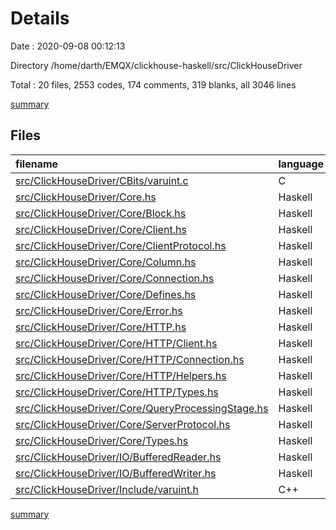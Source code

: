 # Details

Date : 2020-09-08 00:12:13

Directory /home/darth/EMQX/clickhouse-haskell/src/ClickHouseDriver

Total : 20 files,  2553 codes, 174 comments, 319 blanks, all 3046 lines

[summary](results.md)

## Files
| filename | language | code | comment | blank | total |
| :--- | :--- | ---: | ---: | ---: | ---: |
| [src/ClickHouseDriver/CBits/varuint.c](/src/ClickHouseDriver/CBits/varuint.c) | C | 57 | 3 | 5 | 65 |
| [src/ClickHouseDriver/Core.hs](/src/ClickHouseDriver/Core.hs) | Haskell | 11 | 0 | 1 | 12 |
| [src/ClickHouseDriver/Core/Block.hs](/src/ClickHouseDriver/Core/Block.hs) | Haskell | 103 | 3 | 17 | 123 |
| [src/ClickHouseDriver/Core/Client.hs](/src/ClickHouseDriver/Core/Client.hs) | Haskell | 115 | 12 | 22 | 149 |
| [src/ClickHouseDriver/Core/ClientProtocol.hs](/src/ClickHouseDriver/Core/ClientProtocol.hs) | Haskell | 23 | 7 | 19 | 49 |
| [src/ClickHouseDriver/Core/Column.hs](/src/ClickHouseDriver/Core/Column.hs) | Haskell | 594 | 53 | 28 | 675 |
| [src/ClickHouseDriver/Core/Connection.hs](/src/ClickHouseDriver/Core/Connection.hs) | Haskell | 348 | 13 | 21 | 382 |
| [src/ClickHouseDriver/Core/Defines.hs](/src/ClickHouseDriver/Core/Defines.hs) | Haskell | 34 | 20 | 32 | 86 |
| [src/ClickHouseDriver/Core/Error.hs](/src/ClickHouseDriver/Core/Error.hs) | Haskell | 410 | 1 | 7 | 418 |
| [src/ClickHouseDriver/Core/HTTP.hs](/src/ClickHouseDriver/Core/HTTP.hs) | Haskell | 8 | 0 | 1 | 9 |
| [src/ClickHouseDriver/Core/HTTP/Client.hs](/src/ClickHouseDriver/Core/HTTP/Client.hs) | Haskell | 183 | 21 | 27 | 231 |
| [src/ClickHouseDriver/Core/HTTP/Connection.hs](/src/ClickHouseDriver/Core/HTTP/Connection.hs) | Haskell | 29 | 3 | 9 | 41 |
| [src/ClickHouseDriver/Core/HTTP/Helpers.hs](/src/ClickHouseDriver/Core/HTTP/Helpers.hs) | Haskell | 62 | 3 | 10 | 75 |
| [src/ClickHouseDriver/Core/HTTP/Types.hs](/src/ClickHouseDriver/Core/HTTP/Types.hs) | Haskell | 18 | 0 | 5 | 23 |
| [src/ClickHouseDriver/Core/QueryProcessingStage.hs](/src/ClickHouseDriver/Core/QueryProcessingStage.hs) | Haskell | 4 | 0 | 4 | 8 |
| [src/ClickHouseDriver/Core/ServerProtocol.hs](/src/ClickHouseDriver/Core/ServerProtocol.hs) | Haskell | 37 | 14 | 16 | 67 |
| [src/ClickHouseDriver/Core/Types.hs](/src/ClickHouseDriver/Core/Types.hs) | Haskell | 252 | 13 | 27 | 292 |
| [src/ClickHouseDriver/IO/BufferedReader.hs](/src/ClickHouseDriver/IO/BufferedReader.hs) | Haskell | 151 | 2 | 39 | 192 |
| [src/ClickHouseDriver/IO/BufferedWriter.hs](/src/ClickHouseDriver/IO/BufferedWriter.hs) | Haskell | 105 | 6 | 26 | 137 |
| [src/ClickHouseDriver/Include/varuint.h](/src/ClickHouseDriver/Include/varuint.h) | C++ | 9 | 0 | 3 | 12 |

[summary](results.md)